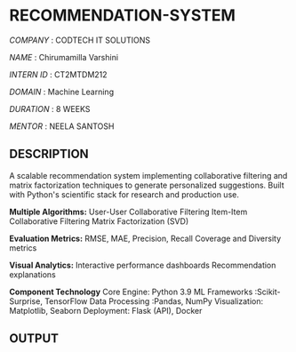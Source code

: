 # RECOMMENDATION-SYSTEM

*COMPANY* : CODTECH IT SOLUTIONS

*NAME* : Chirumamilla Varshini

*INTERN ID* : CT2MTDM212

*DOMAIN* : Machine Learning

*DURATION* : 8 WEEKS

*MENTOR* : NEELA SANTOSH

## DESCRIPTION

A scalable recommendation system implementing collaborative filtering and matrix factorization techniques to generate personalized suggestions. Built with Python's scientific stack for research and production use.

**Multiple Algorithms:**
User-User Collaborative Filtering
Item-Item Collaborative Filtering
Matrix Factorization (SVD)

**Evaluation Metrics:**
RMSE, MAE, Precision, Recall
Coverage and Diversity metrics

**Visual Analytics:**
Interactive performance dashboards
Recommendation explanations

**Component	Technology**
Core Engine:	Python 3.9
ML Frameworks	:Scikit-Surprise, TensorFlow
Data Processing	:Pandas, NumPy
Visualization:	Matplotlib, Seaborn
Deployment:	Flask (API), Docker

## OUTPUT
